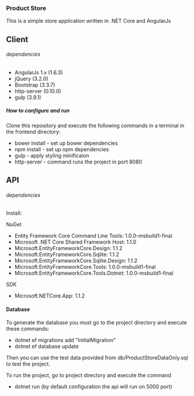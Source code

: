 ### Product Store

This is a simple store application written in .NET Core and AngularJs

## Client
###### dependencies

- AngularJs 1.x (1.6.3)
- jQuery (3.2.0)
- Bootstrap (3.3.7)
- http-server (0.10.0)
- gulp (3.9.1)

##### How to configure and run

Clone this repository and execute the following 
commands in a terminal in the frontend directory:

-  bower install - set up bower dependencies
-  npm install   - set up npm dependencies
-  gulp          - apply styling minificaion
-  http-server   - command runs the project in port 8080





## API
###### dependencies

Install:

NuGet
- Entity Framework Core Command Line Tools: 1.0.0-msbuild1-final
- Microsoft .NET Core Shared Framework Host: 1.1.0
- Microsoft.EntityFrameworkCore.Design:  1.1.2
- Microsoft.EntityFrameworkCore.Sqlite:  1.1.2
- Microsoft.EntityFrameworkCore.Sqlite.Design:  1.1.2
- Microsoft.EntityFrameworkCore.Tools:  1.0.0-msbuild1-final
- Microsoft.EntityFrameworkCore.Tools.Dotnet:  1.0.0-msbuild1-final

SDK

- Microsoft.NETCore.App:  1.1.2


#### Database

To generate the database you must go to the project directory and execute these commands:

- dotnet ef migrations add "InitialMigration"
- dotnet ef database update

Then you can use the test data provided from db/ProductStoreDataOnly.sql to test the project.

To run the project, go to project directory  and execute the command
- dotnet run (by default configuration the api will run on 5000 port)

